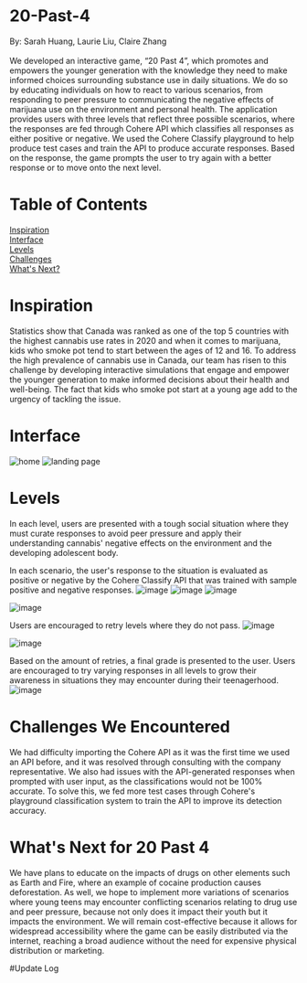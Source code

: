 # 20-Past-4
By: Sarah Huang, Laurie Liu, Claire Zhang </br></br>
We developed an interactive game, “20 Past 4”, which promotes and empowers the younger generation with the knowledge they need to make informed choices surrounding substance use in daily situations. We do so by educating individuals on how to react to various scenarios, from responding to peer pressure to communicating the negative effects of marijuana use on the environment and personal health. The application provides users with three levels that reflect three possible scenarios, where the responses are fed through Cohere API which classifies all responses as either positive or negative. We used the Cohere Classify playground to help produce test cases and train the API to produce accurate responses. Based on the response, the game prompts the user to try again with a better response or to move onto the next level.

# Table of Contents  
[Inspiration](#Inspiration)  
[Interface](#Interface)  
[Levels](#Levels)  
[Challenges ](#Challenges-We-Encountered)  
[What's Next?](#What's-Next-for-20-Past-4)   

# Inspiration
Statistics show that Canada was ranked as one of the top 5 countries with the highest cannabis use rates in 2020 and when it comes to marijuana, kids who smoke pot tend to start between the ages of 12 and 16. To address the high prevalence of cannabis use in Canada, our team has risen to this challenge by developing interactive simulations that engage and empower the younger generation to make informed decisions about their health and well-being. The fact that kids who smoke pot start at a young age add to the urgency of tackling the issue.

# Interface
![home](https://user-images.githubusercontent.com/43208342/220165871-fec20985-5871-4981-b590-a538d2e01456.jpg)
![landing page](https://user-images.githubusercontent.com/43208342/220164116-0c7a4e2a-6442-4da3-b5b4-43e1cae87958.jpg)

# Levels
In each level, users are presented with a tough social situation where they must curate responses to avoid peer pressure and apply their understanding cannabis' negative effects on the environment and the developing adolescent body.

In each scenario, the user's response to the situation is evaluated as positive or negative by the Cohere Classify API that was trained with sample positive and negative responses.
![image](https://user-images.githubusercontent.com/43208342/220164390-13004917-4e93-4662-8b43-653915674455.png)
![image](https://user-images.githubusercontent.com/43208342/220164508-dc5eae4f-b9a1-4e0d-a6f1-e9f7028d75e6.png)
![image](https://user-images.githubusercontent.com/43208342/220164588-d6f5c7c7-822b-47ae-b0d3-f66bdb2e4c00.png)


![image](https://user-images.githubusercontent.com/43208342/220164914-2d4d2474-207e-4dc6-b9a1-ae905781c1e9.png)

Users are encouraged to retry levels where they do not pass.
![image](https://user-images.githubusercontent.com/43208342/220165668-08171ef1-f82b-4708-ae4c-b010256e587a.png)

![image](https://user-images.githubusercontent.com/43208342/220165762-fa629298-a0f1-46e0-857e-c05112aaa91e.png)

Based on the amount of retries, a final grade is presented to the user. Users are encouraged to try varying responses in all levels to grow their awareness in situations they may encounter during their teenagerhood.
![image](https://user-images.githubusercontent.com/43208342/220165509-92f7398e-9c68-41f0-b705-3fa7b411bbf3.png)


# Challenges We Encountered
We had difficulty importing the Cohere API as it was the first time we used an API before, and it was resolved through consulting with the company representative. We also had issues with the API-generated responses when prompted with user input, as the classifications would not be 100% accurate. To solve this, we fed more test cases through Cohere's playground classification system to train the API to improve its detection accuracy.

# What's Next for 20 Past 4
We have plans to educate on the impacts of drugs on other elements such as Earth and Fire, where an example of cocaine production causes deforestation. As well, we hope to implement more variations of scenarios where young teens may encounter conflicting scenarios relating to drug use and peer pressure, because not only does it impact their youth but it impacts the environment. We will remain cost-effective because it allows for widespread accessibility where the game can be easily distributed via the internet, reaching a broad audience without the need for expensive physical distribution or marketing.

#Update Log
